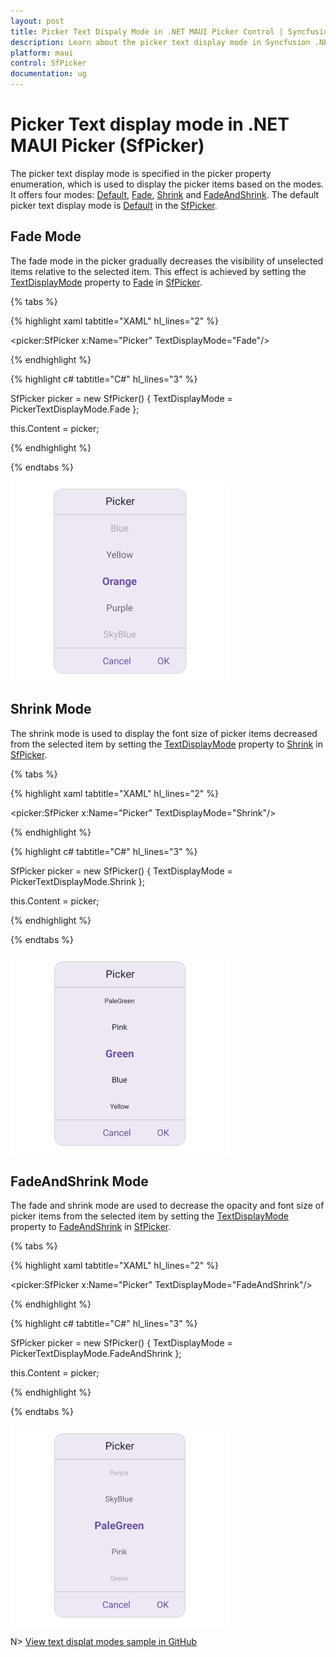 ```yaml
---
layout: post
title: Picker Text Dispaly Mode in .NET MAUI Picker Control | Syncfusion
description: Learn about the picker text display mode in Syncfusion .NET MAUI Picker (SfPicker) control and its basic features.
platform: maui
control: SfPicker
documentation: ug
---
```


# Picker Text display mode in .NET MAUI Picker (SfPicker)

The picker text display mode is specified in the picker property enumeration, which is used to display the picker items based on the modes. It offers four modes: [Default](https://help.syncfusion.com/cr/maui/Syncfusion.Maui.Picker.PickerTextDisplayMode.html#Syncfusion_Maui_Picker_PickerTextDisplayMode_Default), [Fade](https://help.syncfusion.com/cr/maui/Syncfusion.Maui.Picker.PickerTextDisplayMode.html#Syncfusion_Maui_Picker_PickerTextDisplayMode_Fade), [Shrink](https://help.syncfusion.com/cr/maui/Syncfusion.Maui.Picker.PickerTextDisplayMode.html#Syncfusion_Maui_Picker_PickerTextDisplayMode_Shrink) and [FadeAndShrink](https://help.syncfusion.com/cr/maui/Syncfusion.Maui.Picker.PickerTextDisplayMode.html#Syncfusion_Maui_Picker_PickerTextDisplayMode_FadeAndShrink). The default picker text display mode is [Default](https://help.syncfusion.com/cr/maui/Syncfusion.Maui.Picker.PickerTextDisplayMode.html#Syncfusion_Maui_Picker_PickerTextDisplayMode_Default) in the [SfPicker](https://help.syncfusion.com/cr/maui/Syncfusion.Maui.Picker.SfPicker.html).

## Fade Mode

The fade mode in the picker gradually decreases the visibility of unselected items relative to the selected item. This effect is achieved by setting the [TextDisplayMode](https://help.syncfusion.com/cr/maui/Syncfusion.Maui.Picker.PickerBase.html#Syncfusion_Maui_Picker_PickerBase_TextDisplayMode) property to [Fade](https://help.syncfusion.com/cr/maui/Syncfusion.Maui.Picker.PickerTextDisplayMode.html#Syncfusion_Maui_Picker_PickerTextDisplayMode_Fade) in [SfPicker](https://help.syncfusion.com/cr/maui/Syncfusion.Maui.Picker.SfPicker.html).

{% tabs %}

{% highlight xaml tabtitle="XAML" hl_lines="2" %}

<picker:SfPicker x:Name="Picker"
                 TextDisplayMode="Fade"/>

{% endhighlight %}

{% highlight c# tabtitle="C#" hl_lines="3" %}

SfPicker picker = new SfPicker()
{
    TextDisplayMode = PickerTextDisplayMode.Fade
};

this.Content = picker;

{% endhighlight %}

{% endtabs %}

![Fade mode in .NET MAUI Picker.](images/text-display-mode/picker-fade.png)

## Shrink Mode

The shrink mode is used to display the font size of picker items decreased from the selected item by setting the [TextDisplayMode](https://help.syncfusion.com/cr/maui/Syncfusion.Maui.Picker.PickerBase.html#Syncfusion_Maui_Picker_PickerBase_TextDisplayMode) property to [Shrink](https://help.syncfusion.com/cr/maui/Syncfusion.Maui.Picker.PickerTextDisplayMode.html#Syncfusion_Maui_Picker_PickerTextDisplayMode_Shrink) in [SfPicker](https://help.syncfusion.com/cr/maui/Syncfusion.Maui.Picker.SfPicker.html).

{% tabs %}

{% highlight xaml tabtitle="XAML" hl_lines="2" %}

<picker:SfPicker x:Name="Picker"
                 TextDisplayMode="Shrink"/>

{% endhighlight %}

{% highlight c# tabtitle="C#" hl_lines="3" %}

SfPicker picker = new SfPicker()
{
    TextDisplayMode = PickerTextDisplayMode.Shrink
};

this.Content = picker;

{% endhighlight %}

{% endtabs %}

![Shrink mode in .NET MAUI Date picker.](images/text-display-mode/picker-shrink.png)

## FadeAndShrink Mode

The fade and shrink mode are used to decrease the opacity and font size of picker items from the selected item by setting the [TextDisplayMode](https://help.syncfusion.com/cr/maui/Syncfusion.Maui.Picker.PickerBase.html#Syncfusion_Maui_Picker_PickerBase_TextDisplayMode) property to [FadeAndShrink](https://help.syncfusion.com/cr/maui/Syncfusion.Maui.Picker.PickerTextDisplayMode.html#Syncfusion_Maui_Picker_PickerTextDisplayMode_FadeAndShrink) in [SfPicker](https://help.syncfusion.com/cr/maui/Syncfusion.Maui.Picker.SfPicker.html).

{% tabs %}

{% highlight xaml tabtitle="XAML" hl_lines="2" %}

<picker:SfPicker x:Name="Picker"
                 TextDisplayMode="FadeAndShrink"/>

{% endhighlight %}

{% highlight c# tabtitle="C#" hl_lines="3" %}

SfPicker picker = new SfPicker()
{
    TextDisplayMode = PickerTextDisplayMode.FadeAndShrink
};

this.Content = picker;

{% endhighlight %}

{% endtabs %}

![Fade and Shrink mode in .NET MAUI Date picker.](images/text-display-mode/picker-fade-shrink.png)

N> [View text displat modes sample in GitHub](https://github.com/SyncfusionExamples/How-to-show-the-picker-items-in-different-text-display-modes-in-maui-picker)

